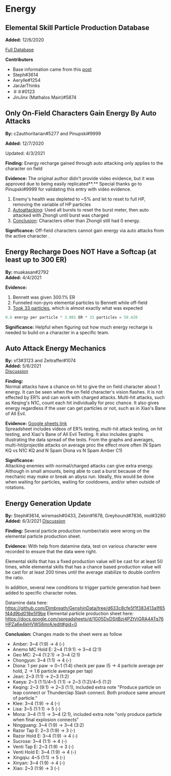 # Energy

## Elemental Skill Particle Production Database

**Added:** 12/6/2020

[Full Database](https://docs.google.com/spreadsheets/d/1G05DxDSjtBzj4PZtVjGRA4ATq76HPZa6e4kHVWS6mrA/edit#gid=0)

**Contributors**

* Base information came from this [post](https://twitter.com/_aomu/status/1317287212858433537)
* Steph\#3614
* Aerylle\#1254 
* JarJarThinks
* ＃＃\#0123
* JinJinx \(Mathalos Main\)\#5874

## Only On-Field Characters Gain Energy By Auto Attacks

**By:** c2authoritarian\#5277 and Pinupski\#9999

**Added:** 12/7/2020

Updated: 4/3/2021

**Finding:** Energy recharge gained through auto attacking only applies to the character on field

**Evidence:** The original author didn't provide video evidence, but it was approved due to being easily replicated**.** Special thanks go to Pinupski\#9999 for validating this entry with video evidence.

1. Enemy's health was depleted to ~5% and let to reset to full HP, removing the variable of HP particles
2. [Autoattacking](https://youtu.be/yMstsGRLy5s): Used all bursts to reset the burst meter, then auto attacked with Zhongli until burst was charged
3. [Conclusion](https://youtu.be/3W_Gjd5LfDM): Characters other than Zhongli still had 0 energy.

**Significance:** Off-field characters cannot gain energy via auto attacks from the active character .

## Energy Recharge **D**oes NOT Have a Softcap \(at least up to 300 ER\)

**By:** muakasan\#2792  
**Added:** 4/4/2021

**Evidence:**

1. Bennett was given 300.1% ER
2. Funneled non-pyro elemental particles to Bennett while off-field
3. [Took 33 particles](https://youtu.be/8WRgwQf-zh0), which is almost exactly what was expected

```python
0.6 energy per particle * 3.001 ER * 33 particles = 59.420
```

**Significance:** Helpful when figuring out how much energy recharge is needed to build on a character in a specific team.

## Auto Attack Energy Mechanics

**By:** xf3\#3123 and Zeitraffer\#1074  
**Added:** 5/6/2021  
[Discussion](https://tickettool.xyz/direct?url=https://cdn.discordapp.com/attachments/839361536900595732/840061797561139211/transcript-auto-attack-energy-mechanics.html)

**Finding:**  
Normal attacks have a chance on hit to give the on field character about 1 energy. It can be seen when the on field character's vision flashes. It is not effected by ER% and can work with charged attacks. Multi-hit attacks, such as Keqing's N1C, count each hit individually for proc chance. It also gives energy regardless if the user can get particles or not, such as in Xiao's Bane of All Evil.

**Evidence:** [Google sheets link](https://docs.google.com/spreadsheets/d/1A72e6GlV8tuzHlOUygokWtQYSc3hB7qsyKOqPUhyjj8/edit?usp=sharing)  
Spreadsheet includes videos of ER% testing, multi-hit attack testing, on hit testing, and Xiao's Bane of All Evil Testing. It also includes graphs illustrating the data spread of the tests. From the graphs and averages, multi-hit/projectile attacks on average proc the effect more often \(N Spam KQ vs N1C KQ and N Spam Diona vs N Spam Amber C1\)

**Significance:**  
Attacking enemies with normal/charged attacks can give extra energy. Although in small amounts, being able to cast a burst because of the mechanic may make or break an abyss run. Ideally, this would be done when waiting for particles, waiting for cooldowns, and/or when outside of rotations.

## Energy Generation Update

**By:** Steph#3614, wiremash#0433, Zebin#1678, Greyhound#7836, mol#3280
**Added:** 6/3/2021
[Discussion](https://tickettool.xyz/direct?url=https://cdn.discordapp.com/attachments/845560562221056001/850107809877196870/transcript-energy-gen-numbers.html)

**Finding:** Several particle production number/ratio were wrong on the elemental particle production sheet. 

**Evidence:** With help from datamine data, test on various character were recorded to ensure that the data were right.

Elemental skills that has a fixed production value will be cast for at least 50 times, while elemental skills that has a chance based production value will be cast for at least 200 times until the average stabilize to double confirm the ratio.

In addition, several new conditions to trigger particle generation had been added to specific character notes.

Datamine data here: https://github.com/Dimbreath/GenshinData/tree/d633c8cfe5f1f383413a1f65f44d9bd018e5f9be
Elemental particle production sheet here: https://docs.google.com/spreadsheets/d/1G05DxDSjtBzj4PZtVjGRA4ATq76HPZa6e4kHVWS6mrA/edit#gid=0

**Conclusion:** Changes made to the sheet were as follow 

* Amber: 3~4 (1:9) -> 4 (-)
* Anemo MC Hold E: 2~4 (1:9:1) -> 3~4 (2:1)
* Geo MC: 2~4 (1:2:1) -> 3~4 (2:1)
* Chongyun: 3~4 (1:1) -> 4 (-)
* Diona: 1 per paw -> 0~1 (1:4) check per paw (5 -> 4 particle average per hold, 2 -> 1.6 particle average per tap) 
* Jean: 2~3 (1:1) -> 2~3 (1:2)
* Kaeya: 2~3 (1:1)/4~5 (1:1) -> 2~3 (1:2)/4~5 (1:2)
* Keqing: 2~3 (9:1) -> 2~3 (1:1), included extra note "Produce particle on leap connect or Thunderclap Slash connect. Both produce same amount of particle."
* Klee: 3~4 (1:9) -> 4 (-)
* Lisa: 3~5 (1:1:1) -> 5 (-)
* Mona: 3~4 (1:1) -> 3~4 (2:1), included extra note "only produce particle when final explosion connects"
* Ningguang: 3~4 (1:9) -> 3~4 (3:2) 
* Razor Tap E: 2~3 (1:9) -> 3 (-)
* Razor Hold E: 3~4 (1:9) -> 4 (-)
* Sucrose: 3~4 (1:1) -> 4 (-)
* Venti Tap E: 2~3 (1:9) -> 3 (-)
* Venti Hold E: 3~4 (1:9) -> 4 (-)
* Xingqiu: 4~5 (1:1) -> 5 (-)
* Xinyan: 3~4 (1:9) -> 4 (-)
* Xiao: 2~3 (1:9) -> 3 (-)